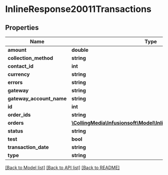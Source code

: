 # InlineResponse20011Transactions

## Properties
Name | Type | Description | Notes
------------ | ------------- | ------------- | -------------
**amount** | **double** |  | [optional] 
**collection_method** | **string** |  | [optional] 
**contact_id** | **int** |  | [optional] 
**currency** | **string** |  | [optional] 
**errors** | **string** |  | [optional] 
**gateway** | **string** |  | [optional] 
**gateway_account_name** | **string** |  | [optional] 
**id** | **int** |  | [optional] 
**order_ids** | **string** |  | [optional] 
**orders** | [**\CollingMedia\Infusionsoft\Model\InlineResponse20010Orders[]**](InlineResponse20010Orders.md) |  | [optional] 
**status** | **string** |  | [optional] 
**test** | **bool** |  | [optional] 
**transaction_date** | **string** |  | [optional] 
**type** | **string** |  | [optional] 

[[Back to Model list]](../README.md#documentation-for-models) [[Back to API list]](../README.md#documentation-for-api-endpoints) [[Back to README]](../README.md)



